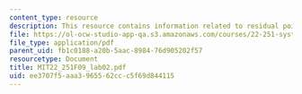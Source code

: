```yaml
---
content_type: resource
description: This resource contains information related to residual poison.
file: https://ol-ocw-studio-app-qa.s3.amazonaws.com/courses/22-251-systems-analysis-of-the-nuclear-fuel-cycle-fall-2009/ee3707f5aaa3965562ccc5f69d844115_MIT22_251F09_lab02.pdf
file_type: application/pdf
parent_uid: fb1c0188-a20b-5aac-8984-76d905202f57
resourcetype: Document
title: MIT22_251F09_lab02.pdf
uid: ee3707f5-aaa3-9655-62cc-c5f69d844115
---
```

